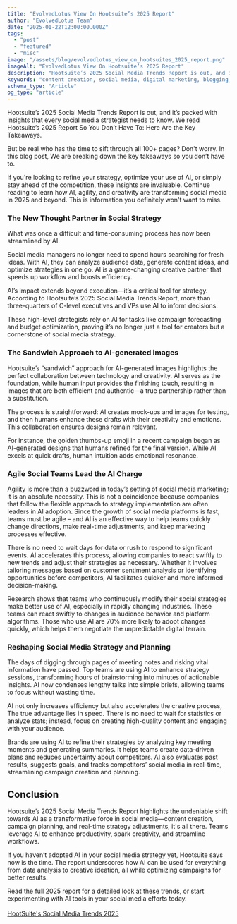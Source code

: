 ```yaml
---
title: "EvolvedLotus View On Hootsuite’s 2025 Report"
author: "EvolvedLotus Team"
date: "2025-01-22T12:00:00.000Z"
tags:
  - "post"
  - "featured"
  - "misc"
image: "/assets/blog/evolvedlotus_view_on_hootsuites_2025_report.png"
imageAlt: "EvolvedLotus View On Hootsuite’s 2025 Report"
description: "Hootsuite’s 2025 Social Media Trends Report is out, and it’s packed with insights that every social media strategist needs to know"
keywords: "content creation, social media, digital marketing, blogging, SEO, content strategy, social media marketing, online marketing"
schema_type: "Article"
og_type: "article"
---
```

Hootsuite’s 2025 Social Media Trends Report is out, and it’s packed with insights that every social media strategist needs to know. We read Hootsuite’s 2025 Report So You Don’t Have To: Here Are the Key Takeaways.

But be real who has the time to sift through all 100+ pages? Don't worry. In this blog post, We are breaking down the key takeaways so you don’t have to. 

If you're looking to refine your strategy, optimize your use of AI, or simply stay ahead of the competition, these insights are invaluable. Continue reading to learn how AI, agility, and creativity are transforming social media in 2025 and beyond. This is information you definitely won't want to miss.

### The New Thought Partner in Social Strategy

What was once a difficult and time-consuming process has now been streamlined by AI.

Social media managers no longer need to spend hours searching for fresh ideas. With AI, they can analyze audience data, generate content ideas, and optimize strategies in one go. AI is a game-changing creative partner that speeds up workflow and boosts efficiency.

AI’s impact extends beyond execution—it’s a critical tool for strategy. According to Hootsuite’s 2025 Social Media Trends Report, more than three-quarters of C-level executives and VPs use AI to inform decisions.

These high-level strategists rely on AI for tasks like campaign forecasting and budget optimization, proving it’s no longer just a tool for creators but a cornerstone of social media strategy.

### The Sandwich Approach to AI-generated images

Hootsuite’s “sandwich” approach for AI-generated images highlights the perfect collaboration between technology and creativity. AI serves as the foundation, while human input provides the finishing touch, resulting in images that are both efficient and authentic—a true partnership rather than a substitution.

The process is straightforward: AI creates mock-ups and images for testing, and then humans enhance these drafts with their creativity and emotions. This collaboration ensures designs remain relevant. 

For instance, the golden thumbs-up emoji in a recent campaign began as AI-generated designs that humans refined for the final version. While AI excels at quick drafts, human intuition adds emotional resonance.

### Agile Social Teams Lead the AI Charge

Agility is more than a buzzword in today’s setting of social media marketing; it is an absolute necessity. This is not a coincidence because companies that follow the flexible approach to strategy implementation are often leaders in AI adoption. Since the growth of social media platforms is fast, teams must be agile – and AI is an effective way to help teams quickly change directions, make real-time adjustments, and keep marketing processes effective.

There is no need to wait days for data or rush to respond to significant events. AI accelerates this process, allowing companies to react swiftly to new trends and adjust their strategies as necessary. Whether it involves tailoring messages based on customer sentiment analysis or identifying opportunities before competitors, AI facilitates quicker and more informed decision-making.

Research shows that teams who continuously modify their social strategies make better use of AI, especially in rapidly changing industries. These teams can react swiftly to changes in audience behavior and platform algorithms. Those who use AI are 70% more likely to adopt changes quickly, which helps them negotiate the unpredictable digital terrain.

### Reshaping Social Media Strategy and Planning

The days of digging through pages of meeting notes and risking vital information have passed. Top teams are using AI to enhance strategy sessions, transforming hours of brainstorming into minutes of actionable insights. AI now condenses lengthy talks into simple briefs, allowing teams to focus without wasting time.

AI not only increases efficiency but also accelerates the creative process, The true advantage lies in speed. There is no need to wait for statistics or analyze stats; instead, focus on creating high-quality content and engaging with your audience. 

Brands are using AI to refine their strategies by analyzing key meeting moments and generating summaries. It helps teams create data-driven plans and reduces uncertainty about competitors. AI also evaluates past results, suggests goals, and tracks competitors’ social media in real-time, streamlining campaign creation and planning.

## Conclusion

Hootsuite’s 2025 Social Media Trends Report highlights the undeniable shift towards AI as a transformative force in social media—content creation, campaign planning, and real-time strategy adjustments, it's all there. Teams leverage AI to enhance productivity, spark creativity, and streamline workflows.

If you haven’t adopted AI in your social media strategy yet, Hootsuite says now is the time. The report underscores how AI can be used for everything from data analysis to creative ideation, all while optimizing campaigns for better results.

Read the full 2025 report for a detailed look at these trends, or start experimenting with AI tools in your social media efforts today. \
\
[HootSuite's Social Media Trends 2025](https://www.hootsuite.com/research/social-trends)

